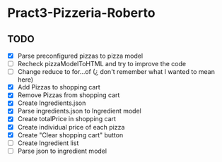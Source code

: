 # Pract3-Pizzeria-Roberto

## TODO

- [x] Parse preconfigured pizzas to pizza model
- [ ] Recheck pizzaModelToHTML and try to improve the code
- [ ] Change reduce to for...of (¿ don't remember what I wanted to mean here)
- [x] Add Pizzas to shopping cart
- [x] Remove Pizzas from shopping cart
- [x] Create Ingredients.json
- [x] Parse ingredients.json to Ingredient model
- [x] Create totalPrice in shopping cart
- [x] Create individual price of each pizza
- [x] Create "Clear shopping cart" button
- [ ] Create Ingredient list
- [ ] Parse json to ingredient model
